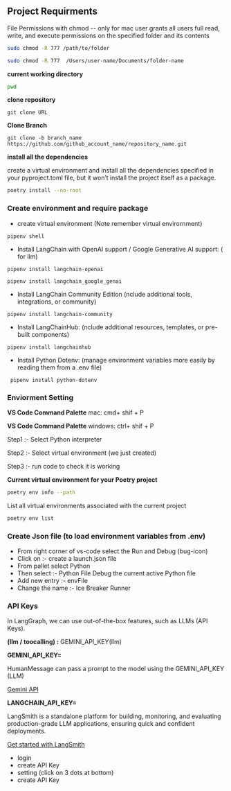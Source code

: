 ## Project Requirments 

File Permissions with chmod -- only for mac user
grants all users full read, write, and execute permissions on the specified folder and its contents
```bash
sudo chmod -R 777 /path/to/folder

sudo chmod -R 777  /Users/user-name/Documents/folder-name
```

**current working directory**
```bash
pwd
```

**clone repository**

```shell
git clone URL
```

**Clone Branch** 

```shell
git clone -b branch_name https://github.com/github_account_name/repository_name.git
```

**install all the dependencies**

create a virtual environment and install all the dependencies specified in your pyproject.toml file, but it won’t install the project itself as a package.

```bash
poetry install --no-root
```

### Create environment and require package

* create virtual environment (Note remember virtual envirornment)

```shell
pipenv shell
```

* Install LangChain with OpenAI support / Google Generative AI support: ( for llm)

```shell
pipenv install langchain-openai 
```

```shell
pipenv install langchain_google_genai 
```

* Install LangChain Community Edition (nclude additional tools, integrations, or community)

```shell
pipenv install langchain-community
```

* Install LangChainHub: (nclude additional resources, templates, or pre-built components)

```shell
pipenv install langchainhub
```

* Install Python Dotenv: (manage environment variables more easily by reading them from a .env file)

```shell
 pipenv install python-dotenv
```
### Enviorment Setting 

**VS Code Command Palette**  mac:  cmd+ shif + P

**VS Code Command Palette**  windows: ctrl+ shif + P

Step1 :-  Select Python interpreter 

Step2 :-  Select virtual environment (we just created)

Step3 :- run code to check it is working

**Current virtual environment for your Poetry project**

```bash
poetry env info --path
```

List all virtual environments associated with the current project

```bash
poetry env list
```


### Create Json file (to load environment variables from .env)

* From right corner of vs-code select the Run and Debug (bug-icon)
* Click on :-  create a launch.json file
* From pallet  select Python
* Then select :-  Python File Debug the current active Python file
* Add new entry :- envFile 
* Change the name :- Ice Breaker Runner


### API Keys

In LangGraph, we can use out-of-the-box features, such as LLMs (API Keys).

**(llm / toocalling) :**  GEMINI_API_KEY(llm)

**GEMINI_API_KEY=**

HumanMessage can pass a prompt to the model using the GEMINI_API_KEY (LLM)

[Gemini API](https://aistudio.google.com/app/apikey)


**LANGCHAIN_API_KEY=**

LangSmith is a standalone platform for building, monitoring, and evaluating production-grade LLM applications, ensuring quick and confident deployments.

[Get started with LangSmith](https://docs.smith.langchain.com/)

* login 
* create API Key
* setting (click on 3 dots at bottom) 
* create API Key







